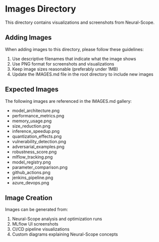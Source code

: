 # Images Directory

This directory contains visualizations and screenshots from Neural-Scope.

## Adding Images

When adding images to this directory, please follow these guidelines:

1. Use descriptive filenames that indicate what the image shows
2. Use PNG format for screenshots and visualizations
3. Keep image sizes reasonable (preferably under 1MB)
4. Update the IMAGES.md file in the root directory to include new images

## Expected Images

The following images are referenced in the IMAGES.md gallery:

- model_architecture.png
- performance_metrics.png
- memory_usage.png
- size_reduction.png
- inference_speedup.png
- quantization_effects.png
- vulnerability_detection.png
- adversarial_examples.png
- robustness_score.png
- mlflow_tracking.png
- model_registry.png
- parameter_comparison.png
- github_actions.png
- jenkins_pipeline.png
- azure_devops.png

## Image Creation

Images can be generated from:

1. Neural-Scope analysis and optimization runs
2. MLflow UI screenshots
3. CI/CD pipeline visualizations
4. Custom diagrams explaining Neural-Scope concepts
